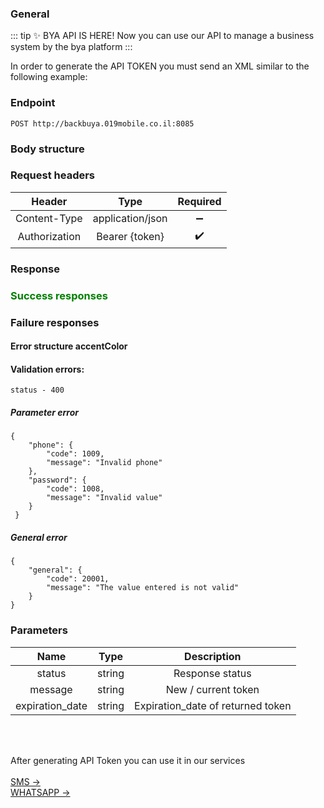 ### General

::: tip ✨ BYA API IS HERE!
Now you can use our API to manage a business system
by the bya platform
:::


In order to generate the API TOKEN you must send an XML similar to the following example:


### Endpoint

```http
POST http://backbuya.019mobile.co.il:8085
```

### Body structure


### Request headers

|     Header      |       Type       |      Required      |
|:-------------:|:----------------:|:------------------:|
| Content-Type  | application/json | :heavy_minus_sign: |
|     Authorization |    Bearer {token}| :heavy_check_mark: |


### Response 

### <span style="color: green"> Success responses </span>

### Failure responses
#### Error structure accentColor
####  Validation errors:
``status - 400 ``
##### Parameter error

```http 
{
    "phone": {
        "code": 1009,
        "message": "Invalid phone"
    },
    "password": {
        "code": 1008,
        "message": "Invalid value"
    }
 }
```

##### General error

```http 
{
    "general": {
        "code": 20001,
        "message": "The value entered is not valid"
    }
}
```

### Parameters

|      Name       |  Type  |            Description            |
|:---------------:|:------:|:---------------------------------:|
|     status      | string |          Response status          |
|     message     | string |        New / current token        |
| expiration_date | string | Expiration_date of returned token |


<br><br>



After generating API Token you can use it in our services
<br><br>
[SMS →](/sms/)
<br>
[WHATSAPP →](/whatsapp/)